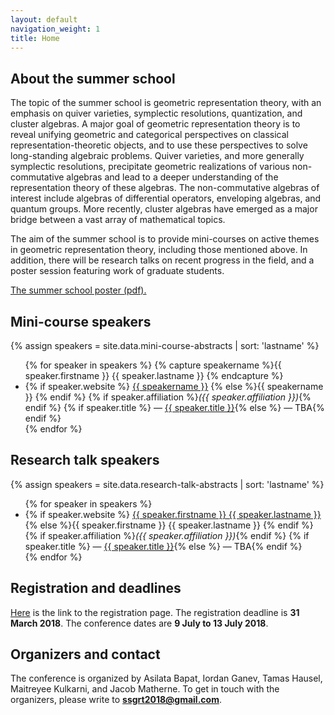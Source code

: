 ```yaml
---
layout: default
navigation_weight: 1
title: Home
---
```


## About the summer school

The topic of the summer school is geometric representation theory, with an emphasis on quiver varieties, symplectic resolutions, quantization, and cluster algebras. 
A major goal of geometric representation theory is to reveal unifying geometric and categorical perspectives on classical representation-theoretic objects, and to use these perspectives to solve long-standing algebraic problems. Quiver varieties, and more generally symplectic resolutions, precipitate geometric realizations of various non-commutative algebras and lead to a deeper understanding of the representation theory of these algebras. The non-commutative algebras of interest include algebras of differential operators, enveloping algebras, and quantum groups. More recently, cluster algebras have emerged as a major bridge between a vast array of mathematical topics. 

The aim of the summer school is to provide mini-courses on active themes in geometric representation theory, including those mentioned above. In addition, there will be research talks on recent progress in the field, and a poster session featuring work of graduate students.

[The summer school poster (pdf).](assets/poster.pdf)


## Mini-course speakers

{% assign speakers = site.data.mini-course-abstracts | sort: 'lastname' %}

<ul>
{% for speaker in speakers %}
{% capture speakername %}{{ speaker.firstname }} {{ speaker.lastname }} {% endcapture %}
<li>{% if speaker.website %}
<a href="{{ speaker.website }}">{{ speakername }}</a>
{% else %}{{ speakername }}
{% endif %}
{% if speaker.affiliation %}<em>({{ speaker.affiliation }})</em>{% endif %}
{% if speaker.title %} — <a href="talks.html#{{ speakername | slugify }}">{{ speaker.title }}</a>{% else %} — TBA{% endif %}
</li>
{% endfor %}
</ul>

## Research talk speakers

{% assign speakers = site.data.research-talk-abstracts | sort: 'lastname' %}

<ul>
{% for speaker in speakers %}
<li>{% if speaker.website %}
<a href="{{ speaker.website }}">{{ speaker.firstname }} {{ speaker.lastname }}</a>
{% else %}{{ speaker.firstname }} {{ speaker.lastname  }}
{% endif %}
{% if speaker.affiliation %}<em>({{ speaker.affiliation }})</em>{% endif %}
{% if speaker.title %} — <a href="talks.html#{{ speakername | slugify }}">{{ speaker.title }}</a>{% else %} — TBA{% endif %}
</li>
{% endfor %}
</ul>

## Registration and deadlines

[Here](registration) is the link to the registration page.
The registration deadline is **31 March 2018**.
The conference dates are **9 July to 13 July 2018**.


## Organizers and contact

The conference is organized by Asilata Bapat, Iordan Ganev, Tamas Hausel, Maitreyee Kulkarni, and Jacob Matherne.
To get in touch with the organizers, please write to **ssgrt2018@gmail.com**.

